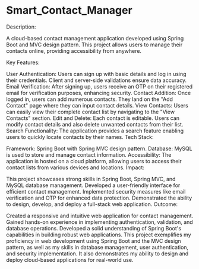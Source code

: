 # Smart_Contact_Manager

Description:

A cloud-based contact management application developed using Spring Boot and MVC design pattern. This project allows users to manage their contacts online, providing accessibility from anywhere.

Key Features:

User Authentication: Users can sign up with basic details and log in using their credentials. Client and server-side validations ensure data accuracy.
Email Verification: After signing up, users receive an OTP on their registered email for verification purposes, enhancing security.
Contact Addition: Once logged in, users can add numerous contacts. They land on the "Add Contact" page where they can input contact details.
View Contacts: Users can easily view their complete contact list by navigating to the "View Contacts" section.
Edit and Delete: Each contact is editable. Users can modify contact details and also delete unwanted contacts from their list.
Search Functionality: The application provides a search feature enabling users to quickly locate contacts by their names.
Tech Stack:

Framework: Spring Boot with Spring MVC design pattern.
Database: MySQL is used to store and manage contact information.
Accessibility: The application is hosted on a cloud platform, allowing users to access their contact lists from various devices and locations.
Impact:

This project showcases strong skills in Spring Boot, Spring MVC, and MySQL database management.
Developed a user-friendly interface for efficient contact management.
Implemented security measures like email verification and OTP for enhanced data protection.
Demonstrated the ability to design, develop, and deploy a full-stack web application.
Outcome:

Created a responsive and intuitive web application for contact management.
Gained hands-on experience in implementing authentication, validation, and database operations.
Developed a solid understanding of Spring Boot's capabilities in building robust web applications.
This project exemplifies my proficiency in web development using Spring Boot and the MVC design pattern, as well as my skills in database management, user authentication, and security implementation. It also demonstrates my ability to design and deploy cloud-based applications for real-world use.
